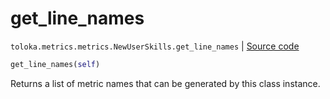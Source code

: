 # get_line_names
`toloka.metrics.metrics.NewUserSkills.get_line_names` | [Source code](https://github.com/Toloka/toloka-kit/blob/v1.1.4/src/metrics/metrics.py#L316)

```python
get_line_names(self)
```

Returns a list of metric names that can be generated by this class instance.


